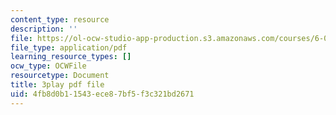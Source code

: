 ```yaml
---
content_type: resource
description: ''
file: https://ol-ocw-studio-app-production.s3.amazonaws.com/courses/6-01sc-introduction-to-electrical-engineering-and-computer-science-i-spring-2011/4fb8d0b11543ece87bf5f3c321bd2671_dAZ-i9MsbRM.pdf
file_type: application/pdf
learning_resource_types: []
ocw_type: OCWFile
resourcetype: Document
title: 3play pdf file
uid: 4fb8d0b1-1543-ece8-7bf5-f3c321bd2671
---
```

